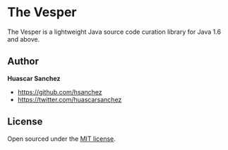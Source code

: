 The Vesper
======

The Vesper is a lightweight Java source code curation library for Java 1.6 and above.

## Author

**Huascar Sanchez**
- <https://github.com/hsanchez>
- <https://twitter.com/huascarsanchez>


## License

Open sourced under the [MIT license](LICENSE.md).

